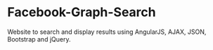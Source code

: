 # Facebook-Graph-Search
Website to search and display results using AngularJS, AJAX, JSON, Bootstrap and jQuery.

